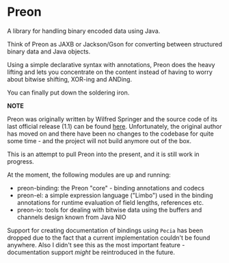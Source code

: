 # Preon

A library for handling binary encoded data using Java.

Think of Preon as JAXB or Jackson/Gson for converting between structured binary data and Java objects.

Using a simple declarative syntax with annotations, Preon does the heavy lifting and lets you concentrate on the content
instead of having to worry about bitwise shifting, XOR-ing and ANDing.

You can finally put down the soldering iron.

**NOTE**

Preon was originally written by Wilfred Springer and the source code of its last official release (1.1) can
be found [here](https://github.com/preon/preon). Unfortunately, the original author has moved on and there have been no
changes to the codebase for quite some time - and the project will not build anymore out of the box.

This is an attempt to pull Preon into the present, and it is still work in progress.

At the moment, the following modules are up and running:

* preon-binding: the Preon "core" - binding annotations and codecs
* preon-el: a simple expression language ("Limbo") used in the binding annotations for runtime evaluation of field 
lengths, references etc.
* preon-io: tools for dealing with bitwise data using the buffers and channels design known from Java NIO

Support for creating documentation of bindings using `Pecia` has been dropped due to the fact that a current
implementation couldn't be found anywhere. Also I didn't see this as the most important feature - documentation support
_might_ be reintroduced in the future.